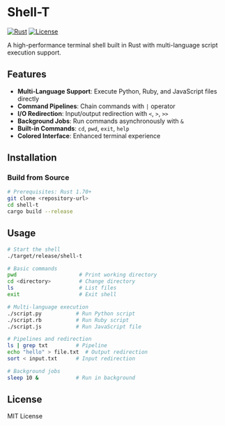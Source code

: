 # Shell-T

[![Rust](https://img.shields.io/badge/Rust-1.70%2B-orange)](https://www.rust-lang.org/)
[![License](https://img.shields.io/badge/License-MIT-blue.svg)](LICENSE)

A high-performance terminal shell built in Rust with multi-language script execution support.

## Features

- **Multi-Language Support**: Execute Python, Ruby, and JavaScript files directly
- **Command Pipelines**: Chain commands with `|` operator
- **I/O Redirection**: Input/output redirection with `<`, `>`, `>>`
- **Background Jobs**: Run commands asynchronously with `&`
- **Built-in Commands**: `cd`, `pwd`, `exit`, `help`
- **Colored Interface**: Enhanced terminal experience

## Installation

### Build from Source

```bash
# Prerequisites: Rust 1.70+
git clone <repository-url>
cd shell-t
cargo build --release
```

## Usage

```bash
# Start the shell
./target/release/shell-t

# Basic commands
pwd                    # Print working directory
cd <directory>         # Change directory
ls                     # List files
exit                   # Exit shell

# Multi-language execution
./script.py           # Run Python script
./script.rb           # Run Ruby script
./script.js           # Run JavaScript file

# Pipelines and redirection
ls | grep txt         # Pipeline
echo "hello" > file.txt  # Output redirection
sort < input.txt      # Input redirection

# Background jobs
sleep 10 &            # Run in background
```

## License

MIT License
